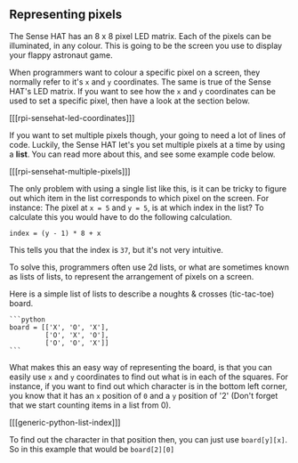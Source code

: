 ## Representing pixels

The Sense HAT has an 8 x 8 pixel LED matrix. Each of the pixels can be illuminated, in any colour. This is going to be the screen you use to display your flappy astronaut game.

When programmers want to colour a specific pixel on a screen, they normally refer to it's `x` and `y` coordinates. The same is true of the Sense HAT's LED matrix. If you want to see how the `x` and `y` coordinates can be used to set a specific pixel, then have a look at the section below.

[[[rpi-sensehat-led-coordinates]]]

If you want to set multiple pixels though, your going to need a lot of lines of code. Luckily, the Sense HAT let's you set multiple pixels at a time by using a **list**. You can read more about this, and see some example code below.

[[[rpi-sensehat-multiple-pixels]]]

The only problem with using a single list like this, is it can be tricky to figure out which item in the list corresponds to which pixel on the screen. For instance: The pixel at `x = 5` and `y = 5`, is at which index in the list? To calculate this you would have to do the following calculation.

```
index = (y - 1) * 8 + x
```

This tells you that the index is `37`, but it's not very intuitive.

To solve this, programmers often use 2d lists, or what are sometimes known as lists of lists, to represent the arrangement of pixels on a screen.

Here is a simple list of lists to describe a noughts & crosses (tic-tac-toe) board.

	```python
	board = [['X', 'O', 'X'],
			 ['O', 'X', 'O'],
			 ['O', 'O', 'X']]
	```

What makes this an easy way of representing the board, is that you can easily use `x` and `y` coordinates to find out what is in each of the squares. For instance, if you want to find out which character is in the bottom left corner, you know that it has an `x` position of `0` and a `y` position of '2' (Don't forget that we start counting items in a list from 0).

[[[generic-python-list-index]]]

To find out the character in that position then, you can just use `board[y][x]`. So in this example that would be `board[2][0]`
